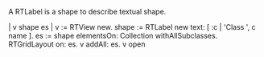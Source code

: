 A RTLabel is a shape to describe textual shape.

| v shape es |
v := RTView new.
shape := RTLabel new text: [ :c | 'Class ', c name ].
es := shape elementsOn: Collection withAllSubclasses.
RTGridLayout on: es.
v addAll: es.
v open
